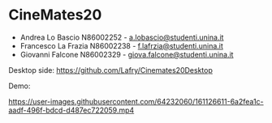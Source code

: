 # **CineMates20**

- Andrea Lo Bascio N86002252 - a.lobascio@studenti.unina.it
- Francesco La Frazia N86002238 - f.lafrzia@studenti.unina.it
- Giovanni Falcone N86002329 - giova.falcone@studenti.unina.it

Desktop side: https://github.com/Lafry/Cinemates20Desktop

Demo:


https://user-images.githubusercontent.com/64232060/161126611-6a2fea1c-aadf-496f-bdcd-d487ec722059.mp4

